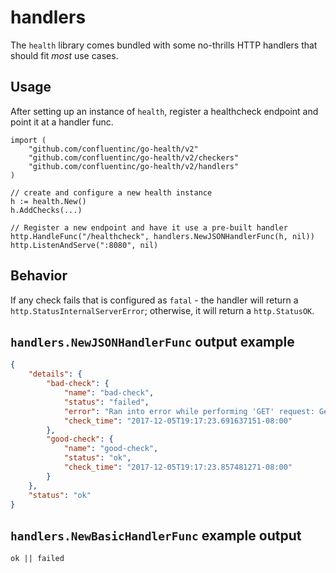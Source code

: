 handlers
========
The `health` library comes bundled with some no-thrills HTTP handlers that should
fit _most_ use cases.

## Usage
After setting up an instance of `health`, register a healthcheck endpoint and point
it at a handler func.

```golang
import (
    "github.com/confluentinc/go-health/v2"
    "github.com/confluentinc/go-health/v2/checkers"
    "github.com/confluentinc/go-health/v2/handlers"
)

// create and configure a new health instance
h := health.New()
h.AddChecks(...)

// Register a new endpoint and have it use a pre-built handler
http.HandleFunc("/healthcheck", handlers.NewJSONHandlerFunc(h, nil))
http.ListenAndServe(":8080", nil)
```

## Behavior
If any check fails that is configured as `fatal` - the handler will return a
`http.StatusInternalServerError`; otherwise, it will return a `http.StatusOK`.

## `handlers.NewJSONHandlerFunc` output example
```json
{
    "details": {
        "bad-check": {
            "name": "bad-check",
            "status": "failed",
            "error": "Ran into error while performing 'GET' request: Get google.com: unsupported protocol scheme \"\"",
            "check_time": "2017-12-05T19:17:23.691637151-08:00"
        },
        "good-check": {
            "name": "good-check",
            "status": "ok",
            "check_time": "2017-12-05T19:17:23.857481271-08:00"
        }
    },
    "status": "ok"
}
```

## `handlers.NewBasicHandlerFunc` example output
```
ok || failed
```
